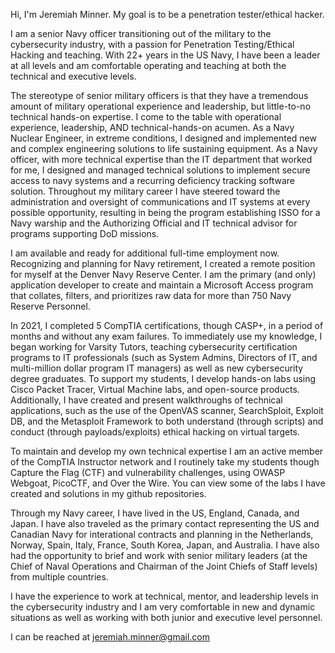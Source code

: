 Hi, I'm Jeremiah Minner.  My goal is to be a penetration tester/ethical hacker.

I am a senior Navy officer transitioning out of the military to the cybersecurity industry, with a passion for Penetration Testing/Ethical Hacking and teaching.
With 22+ years in the US Navy, I have been a leader at all levels and am comfortable operating and teaching at both the technical and executive levels.

The stereotype of senior military officers is that they have a tremendous amount of military operational experience and leadership, but little-to-no
technical hands-on expertise.  I come to the table with operational experience, leadership, AND technical-hands-on acumen.  As a Navy Nuclear Engineer,
in extreme conditions, I designed and implemented new and complex engineering solutions to life sustaining equipment.  As a Navy officer, with more
technical expertise than the IT department that worked for me, I designed and managed technical solutions to implement secure access to navy systems and
a recurring deficiency tracking software solution.  Throughout my military career I have steered toward the administration and oversight of communications
and IT systems at every possible opportunity, resulting in being the program establishing ISSO for a Navy warship and the Authorizing Official and
IT technical advisor for programs supporting DoD missions.

I am available and ready for additional full-time employment now.  Recognizing and planning for Navy retirement, I created a remote position for myself
at the Denver Navy Reserve Center.  I am the primary (and only) application developer to create and maintain a Microsoft Access program that collates,
filters, and prioritizes raw data for more than 750 Navy Reserve Personnel.  

In 2021, I completed 5 CompTIA certifications, though CASP+, in a period of months and without any exam failures.  To immediately use my knowledge, I began
working for Varsity Tutors, teaching cybersecurity certification programs to IT professionals (such as System Admins, Directors of IT, and multi-million
dollar program IT managers) as well as new cybersecurity degree graduates.  To support my students, I develop hands-on labs using Cisco Packet Tracer,
Virtual Machine labs, and open-source products.  Additionally, I have created and present walkthroughs of technical applications, such as the use of the
OpenVAS scanner, SearchSploit, Exploit DB, and the Metasploit Framework to both understand (through scripts) and conduct (through payloads/exploits)
ethical hacking on virtual targets.  

To maintain and develop my own technical expertise I am an active member of the CompTIA Instructor network and I routinely take my students though
Capture the Flag (CTF) and vulnerability challenges, using OWASP Webgoat, PicoCTF, and Over the Wire.  You can view some of the labs I have created
and solutions in my github repositories.

Through my Navy career, I have lived in the US, England, Canada, and Japan.  I have also traveled as the primary contact representing the US and 
Canadian Navy for interational contracts and planning in the Netherlands, Norway, Spain, Italy, France, South Korea, Japan, and Australia. I have also
had the opportunity to brief and work with senior military leaders (at the Chief of Naval Operations and Chairman of the Joint Chiefs of Staff levels)
from multiple countries.

I have the experience to work at technical, mentor, and leadership levels in the cybersecurity industry and I am very comfortable in new and dynamic
situations as well as working with both junior and executive level personnel.

I can be reached at jeremiah.minner@gmail.com
